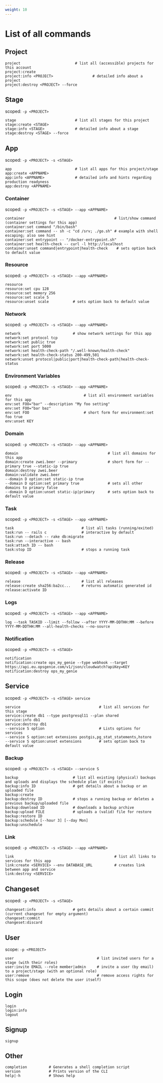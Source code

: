 ```yaml
---
weight: 10
---
```


#  List of all commands

## Project
```shell
project                         # list all (accessible) projects for this account
project:create
project:info <PROJECT>                  # detailed info about a project
project:destroy <PROJECT> --force
```
## Stage
scoped: `-p <PROJECT>`
```shell
stage                           # list all stages for this project
stage:create <STAGE>
stage:info <STAGE>              # detailed info about a stage
stage:destroy <STAGE> --force
```
## App
scoped: `-p <PROJECT> -s <STAGE>`
```shell
app                             # list all apps for this project/stage
app:create <APPNAME>
app:info <APPNAME>              # detailed info and hints regarding production readyness
app:destroy <APPNAME>
```

### Container
scoped: `-p <PROJECT> -s <STAGE> --app <APPNAME>`
```shell
container                                         # list/show command (container settings for this app)
container:set command "/bin/bash"
container:set command -- sh -c "cd /srv; ./go.sh" # example with shell escaping; also see hint
container:set entrypoint -- "/docker-entrypoint.sh"
container:set health-check -- curl -l http://localhost
container:unset command|entrypoint|health-check    # sets option back to default value
```

### Resource
scoped: `-p <PROJECT> -s <STAGE> --app <APPNAME>`
```shell
resource
resource:set cpu 128
resource:set memory 256
resource:set scale 5
resource:unset scale           # sets option back to default value
```

### Network
scoped: `-p <PROJECT> -s <STAGE> --app <APPNAME>`
```shell
network                        # show network settings for this app
network:set protocol tcp
network:set public true
network:set port 5000
network:set health-check-path "/.well-known/health-check"
network:set health-check-status 200-499,501
network:unset protocol|public|port|health-check-path|health-check-status
```

### Environment Variables
scoped: `-p <PROJECT> -s <STAGE> --app <APPNAME>`
```shell
env                                 # list all environment variables for this app
env:set FOO="bar" --description "My foo setting"
env:set FOO="bar baz"
env:set FOO                         # short form for environment:set foo true
env:unset KEY
```

### Domain
scoped: `-p <PROJECT> -s <STAGE> --app <APPNAME>`
```shell
domain                                         # list all domains for this app
domain:create zwei.beer --primary              # short form for --primary true --static-ip true
domain:destroy zwei.beer
domain:validate zwei.beer
--domain D option:set static-ip true
--domain D option:set primary true             # sets all other domains to primary false
--domain D option:unset static-ip|primary      # sets option back to default value
```

### Task
scoped: `-p <PROJECT> -s <STAGE> --app <APPNAME>`
```shell
task                               # list all tasks (running/exited)
task:run -- rails c                # interactive by default
task:run --detach -- rake db:migrate
task:run --interactive -- bash
task:attach ID -- bash
task:stop ID                       # stops a running task
```

### Release
scoped: `-p <PROJECT> -s <STAGE> --app <APPNAME>`
```shell
release                            # list all releases
release:create sha256:ba2cc...     # returns automatic generated id
release:activate ID
```

### Logs
scoped: `-p <PROJECT> -s <STAGE> --app <APPNAME> `
```shell
log --task TASKID --limit --follow --after YYYY-MM-DDTHH:MM --before YYYY-MM-DDTHH:MM --all-health-checks --no-source
```

### Notification
scoped: `-p <PROJECT> -s <STAGE>`
```shell
notification
notification:create ops_my_genie --type webhook --target https://api.eu.opsgenie.com/v1/json/cloudwatch?apiKey=KEY
notification:destroy ops_my_genie
```

## Service
scoped: `-p <PROJECT> -s <STAGE> service`
```shell
service                                    # list all services for this stage
service:create db1 --type postgresql11 --plan shared
service:info db1
service:destroy db1
--service S option                         # Lists options for services
--service S option:set extensions postgis,pg_stat_statements,hstore
--service S option:unset extensions        # sets option back to default value
```

### Backup
scoped: `-p <PROJECT> -s <STAGE> --service S`
```shell
backup                         # list all existing (physical) backups and uploads and displays the schedule plan (if exists)
backup:info ID                 # get details about a backup or an uploaded file
backup:create
backup:destroy ID              # stops a running backup or deletes a previous backup/uploaded file
backup:download ID             # downloads a backup archive
backup:upload FILE             # uploads a (valid) file for restore
backup:restore ID
backup:schedule [--hour 3] [--day Mon]
backup:unschedule
```

### Link
scoped: `-p <PROJECT> -s <STAGE> --app <APPNAME>`
```shell
link                                              # list all links to services for this app
link:create <SERVICE> --env DATABASE_URL          # creates link between app and service
link:destroy <SERVICE>
```

## Changeset
scoped: `-p <PROJECT> -s <STAGE>`
```shell
changeset:info                 # gets details about a certain commit (current changeset for empty argument)
changeset:commit
changeset:discard
```

## User
scope: `-p <PROJECT>`
```shell
user                                      # list invited users for a stage (with their roles)
user:invite EMAIL --role member|admin     # invite a user (by email) to a project/stage (with an optional role)
user:remove                               # remove access rights for this scope (does not delete the user itself)
```

## Login
```shell
login
login:info
logout
```

## Signup
```shell
signup
```

## Other
```shell
completion          # Generates a shell completion script
version             # Prints version of the CLI
help|-h             # Shows help
```
